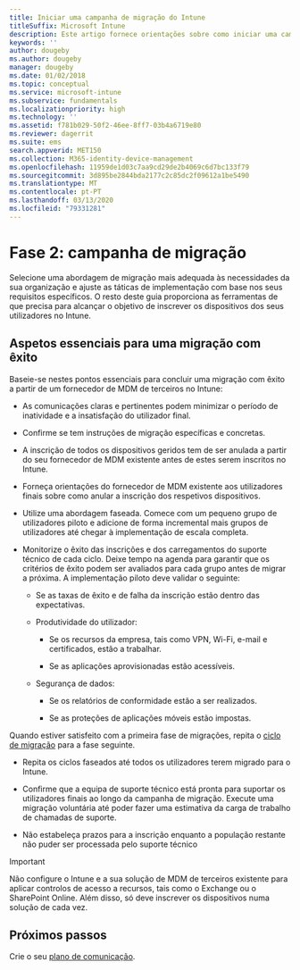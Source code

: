 ```yaml
---
title: Iniciar uma campanha de migração do Intune
titleSuffix: Microsoft Intune
description: Este artigo fornece orientações sobre como iniciar uma campanha de migração para o Microsoft Intune.
keywords: ''
author: dougeby
ms.author: dougeby
manager: dougeby
ms.date: 01/02/2018
ms.topic: conceptual
ms.service: microsoft-intune
ms.subservice: fundamentals
ms.localizationpriority: high
ms.technology: ''
ms.assetid: f781b029-50f2-46ee-8ff7-03b4a6719e80
ms.reviewer: dagerrit
ms.suite: ems
search.appverid: MET150
ms.collection: M365-identity-device-management
ms.openlocfilehash: 11959de1d03c7aa9cd29de2b4069c6d7bc133f79
ms.sourcegitcommit: 3d895be2844bda2177c2c85dc2f09612a1be5490
ms.translationtype: MT
ms.contentlocale: pt-PT
ms.lasthandoff: 03/13/2020
ms.locfileid: "79331281"
---
```

# <a name="phase-2-migration-campaign"></a>Fase 2: campanha de migração

Selecione uma abordagem de migração mais adequada às necessidades da sua organização e ajuste as táticas de implementação com base nos seus requisitos específicos. O resto deste guia proporciona as ferramentas de que precisa para alcançar o objetivo de inscrever os dispositivos dos seus utilizadores no Intune.

## <a name="keys-to-a-successful-migration"></a>Aspetos essenciais para uma migração com êxito

Baseie-se nestes pontos essenciais para concluir uma migração com êxito a partir de um fornecedor de MDM de terceiros no Intune:

- As comunicações claras e pertinentes podem minimizar o período de inatividade e a insatisfação do utilizador final.

- Confirme se tem instruções de migração específicas e concretas.

- A inscrição de todos os dispositivos geridos tem de ser anulada a partir do seu fornecedor de MDM existente antes de estes serem inscritos no Intune.

- Forneça orientações do fornecedor de MDM existente aos utilizadores finais sobre como anular a inscrição dos respetivos dispositivos.

- Utilize uma abordagem faseada. Comece com um pequeno grupo de utilizadores piloto e adicione de forma incremental mais grupos de utilizadores até chegar à implementação de escala completa.

- Monitorize o êxito das inscrições e dos carregamentos do suporte técnico de cada ciclo. Deixe tempo na agenda para garantir que os critérios de êxito podem ser avaliados para cada grupo antes de migrar a próxima. A implementação piloto deve validar o seguinte:

  - Se as taxas de êxito e de falha da inscrição estão dentro das expectativas.

  - Produtividade do utilizador:

    - Se os recursos da empresa, tais como VPN, Wi-Fi, e-mail e certificados, estão a trabalhar.

    - Se as aplicações aprovisionadas estão acessíveis.

  - Segurança de dados:

    - Se os relatórios de conformidade estão a ser realizados.

    - Se as proteções de aplicações móveis estão impostas.

Quando estiver satisfeito com a primeira fase de migrações, repita o [ciclo de migração](migration-guide-cycle.md) para a fase seguinte.

- Repita os ciclos faseados até todos os utilizadores terem migrado para o Intune.

- Confirme que a equipa de suporte técnico está pronta para suportar os utilizadores finais ao longo da campanha de migração. Execute uma migração voluntária até poder fazer uma estimativa da carga de trabalho de chamadas de suporte.

- Não estabeleça prazos para a inscrição enquanto a população restante não puder ser processada pelo suporte técnico

> [!IMPORTANT]
> Não configure o Intune e a sua solução de MDM de terceiros existente para aplicar controlos de acesso a recursos, tais como o Exchange ou o SharePoint Online. Além disso, só deve inscrever os dispositivos numa solução de cada vez.

## <a name="next-steps"></a>Próximos passos

Crie o seu [plano de comunicação](migration-guide-communication-plan.md).
